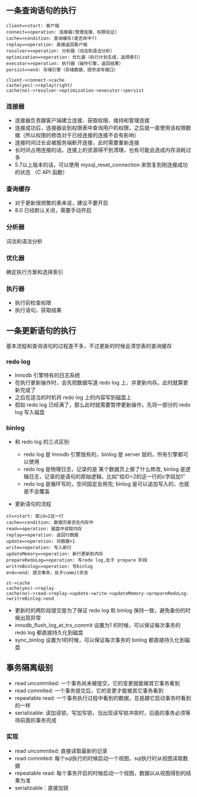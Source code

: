 ## 一条查询语句的执行

```flow
client=>start: 客户端
connect=>operation: 连接器(管理连接，权限验证)
cache=>condition: 查询缓存(是否命中?)
replay=>operation: 直接返回客户端
resolver=>operation: 分析器（词法和语法分析）
optimization=>operation: 优化器（执行计划生成，选择索引）
executor=>operation: 执行器（操作引擎，返回结果）
persist=>end: 存储引擎（存储数据，提供读写接口）

client->connect->cache
cache(yes)->replay(right)
cache(no)->resolver->optimization->executor->persist

```

### 连接器
- 连接器负责跟客户端建立连接、获取权限、维持和管理连接
- 连接成功后，连接器会到权限表中查询用户的权限，之后就一直使用该权限数据（所以权限的修改对于已经连接的连接不会有影响）
- 连接时间过长会被服务端断开连接，此时需要重新连接
- 长时间占用连接的话，连接上的资源得不到清理，也有可能会造成内存消耗过多
- 5.7以上版本的话，可以使用 mysql_reset_connection 来恢复到刚连接成功的状态 （C API 函数）

### 查询缓存
- 对于更新很频繁的表来说，建议不要开启
- 8.0 已经默认关闭，需要手动开启

### 分析器
词法和语法分析

### 优化器
确定执行方案和选择索引

### 执行器
- 执行前检查权限
- 执行语句，获取结果


## 一条更新语句的执行
基本流程和查询语句的过程差不多，不过更新的时候会清空表的查询缓存

### redo log
- Innodb 引擎特有的日志系统
- 在执行更新操作时，会先把数据写道 redo log 上，并更新内存。此时就算更新完成了
- 之后在适当的时机将 redo log 上的内容写到磁盘上
- 假如 redo log 已经满了，那么此时就需要暂停更新操作，先将一部分的 redo log 写入磁盘

### binlog
- 和 redo log 的三点区别
	* redo log 是 Innodb 引擎独有的，binlog 是 server 层的，所有引擎都可以使用
	* redo log 是物理日志，记录的是 某个数据页上做了什么修改, binlog 是逻辑日志，记录的是语句的原始逻辑，比如"给ID=2的这一行的c字段加1"
	* redo log 是循环写的，空间固定会用完; binlog 是可以追加写入的，也就是不会覆盖

- 更新语句的流程

```flow
st=>start: 取id=2这一行
cache=>condition: 数据页是否在内存中
read=>operation: 磁盘中读取内存
replay=>operation: 返回行数据
update=>operation: 将数据+1
write=>operation: 写入新行
updateMemory=>operation: 新行更新到内存
prepareRedoLog=>operation: 写redo log,处于 prepare 阶段
writreBinlog=>operation: 写binlog
end=>end: 提交事务，处于commit状态

st->cache
cache(yes)->replay
cache(no)->read->replay->update->write->updateMemory->prepareRedoLog->writreBinlog->end
```
- 更新时的两阶段提交是为了保证 redo log 和 binlog 保持一致，避免备份的时候出现异常
- innodb_flush_log_at_trx_commit 设置为1 的时候，可以保证每次事务的 redo log 都直接持久化到磁盘
- sync_binlog 设置为1的时候，可以保证每次事务的 binlog 都直接持久化到磁盘


## 事务隔离级别
- read uncommited: 一个事务尚未被提交，它的变更就能被其它事务看到 
- read commited: 一个事务提交后，它的变更才能被其它事务看到
- repeatable read: 一个事务执行过程中看到的数据，总是跟它启动事务时看到的一样
- serializable: 读加读锁，写加写锁，当出现读写锁冲突时，后面的事务必须等待前面的事务完成

### 实现
- read uncommited: 直接读取最新的记录
- read commited: 每个sql执行的时候启动一个视图，sql执行时从视图读取数据
- repeatable read: 每个事务开启的时候启动一个视图，数据以从视图得到的结果为准
- serializable：直接加锁